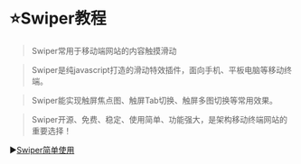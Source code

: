 # :star:Swiper教程 #

>Swiper常用于移动端网站的内容触摸滑动

>Swiper是纯javascript打造的滑动特效插件，面向手机、平板电脑等移动终端。

>Swiper能实现触屏焦点图、触屏Tab切换、触屏多图切换等常用效果。

>Swiper开源、免费、稳定、使用简单、功能强大，是架构移动终端网站的重要选择！

:arrow_forward:[Swiper简单使用](Swiper.md)